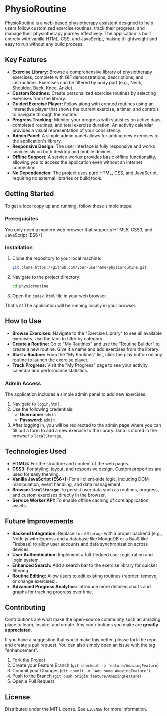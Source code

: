 # PhysioRoutine

PhysioRoutine is a web-based physiotherapy assistant designed to help users follow customized exercise routines, track their progress, and manage their physiotherapy journey effectively. The application is built entirely with vanilla HTML, CSS, and JavaScript, making it lightweight and easy to run without any build process.

## Key Features

- **Exercise Library:** Browse a comprehensive library of physiotherapy exercises, complete with GIF demonstrations, descriptions, and instructions. Exercises can be filtered by body part (e.g., Neck, Shoulder, Back, Knee, Ankle).
- **Custom Routines:** Create personalized exercise routines by selecting exercises from the library.
- **Guided Exercise Player:** Follow along with created routines using an interactive player that shows the current exercise, a timer, and controls to navigate through the routine.
- **Progress Tracking:** Monitor your progress with statistics on active days, completed routines, and total exercise duration. An activity calendar provides a visual representation of your consistency.
- **Admin Panel:** A simple admin panel allows for adding new exercises to the application's library.
- **Responsive Design:** The user interface is fully responsive and works seamlessly on both desktop and mobile devices.
- **Offline Support:** A service worker provides basic offline functionality, allowing you to access the application even without an internet connection.
- **No Dependencies:** The project uses pure HTML, CSS, and JavaScript, requiring no external libraries or build tools.

## Getting Started

To get a local copy up and running, follow these simple steps.

### Prerequisites

You only need a modern web browser that supports HTML5, CSS3, and JavaScript (ES6+).

### Installation

1.  Clone the repository to your local machine:
    ```sh
    git clone https://github.com/your-username/physioroutine.git
    ```
2.  Navigate to the project directory:
    ```sh
    cd physioroutine
    ```
3.  Open the `index.html` file in your web browser.

That's it! The application will be running locally in your browser.

## How to Use

- **Browse Exercises:** Navigate to the "Exercise Library" to see all available exercises. Use the tabs to filter by category.
- **Create a Routine:** Go to "My Routines" and use the "Routine Builder" to create a new routine. Give it a name and add exercises from the library.
- **Start a Routine:** From the "My Routines" list, click the play button on any routine to launch the exercise player.
- **Track Progress:** Visit the "My Progress" page to see your activity calendar and performance statistics.

### Admin Access

The application includes a simple admin panel to add new exercises.

1.  Navigate to `login.html`.
2.  Use the following credentials:
    -   **Username:** `admin`
    -   **Password:** `admin`
3.  After logging in, you will be redirected to the admin page where you can fill out a form to add a new exercise to the library. Data is stored in the browser's `localStorage`.

## Technologies Used

-   **HTML5:** For the structure and content of the web pages.
-   **CSS3:** For styling, layout, and responsive design. Custom properties are used for easy theming.
-   **Vanilla JavaScript (ES6+):** For all client-side logic, including DOM manipulation, event handling, and data management.
-   **Browser `localStorage`:** To persist user data such as routines, progress, and custom exercises directly in the browser.
-   **Service Worker API:** To enable offline caching of core application assets.

## Future Improvements

-   **Backend Integration:** Replace `localStorage` with a proper backend (e.g., Node.js with Express and a database like MongoDB or a BaaS like Firebase) to allow user accounts and data synchronization across devices.
-   **User Authentication:** Implement a full-fledged user registration and login system.
-   **Enhanced Search:** Add a search bar to the exercise library for quicker filtering.
-   **Routine Editing:** Allow users to edit existing routines (reorder, remove, or change exercises).
-   **Advanced Progress Analytics:** Introduce more detailed charts and graphs for tracking progress over time.

## Contributing

Contributions are what make the open-source community such an amazing place to learn, inspire, and create. Any contributions you make are **greatly appreciated**.

If you have a suggestion that would make this better, please fork the repo and create a pull request. You can also simply open an issue with the tag "enhancement".

1.  Fork the Project
2.  Create your Feature Branch (`git checkout -b feature/AmazingFeature`)
3.  Commit your Changes (`git commit -m 'Add some AmazingFeature'`)
4.  Push to the Branch (`git push origin feature/AmazingFeature`)
5.  Open a Pull Request

## License

Distributed under the MIT License. See `LICENSE` for more information.
